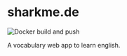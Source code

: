 # sharkme.de
![Docker build and push](https://github.com/VerHext/sharkme/workflows/Docker%20build%20and%20push/badge.svg)

A vocabulary web app to learn english.
